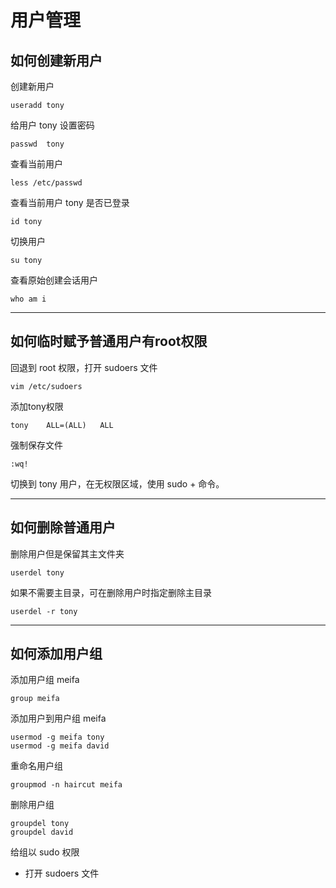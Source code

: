 # 用户管理

## 如何创建新用户

创建新用户

```
useradd tony
```

给用户 tony 设置密码

```
passwd	tony
```

查看当前用户

```
less /etc/passwd
```

查看当前用户 tony 是否已登录

```
id tony
```

切换用户

```
su tony
```

查看原始创建会话用户

```
who am i
```

------

## 如何临时赋予普通用户有root权限

回退到 root 权限，打开 sudoers 文件

```
vim /etc/sudoers
```

添加tony权限

```
tony	ALL=(ALL)	ALL
```

强制保存文件

```
:wq!
```

切换到 tony 用户，在无权限区域，使用 sudo + 命令。

------

## 如何删除普通用户

删除用户但是保留其主文件夹

```
userdel tony
```

如果不需要主目录，可在删除用户时指定删除主目录

```
userdel -r tony
```

------

## 如何添加用户组

添加用户组 meifa

```
group meifa
```

添加用户到用户组 meifa

```
usermod -g meifa tony
usermod -g meifa david
```

重命名用户组

```
groupmod -n haircut meifa
```

删除用户组

```
groupdel tony
groupdel david
```

给组以 sudo 权限

* 打开 sudoers 文件